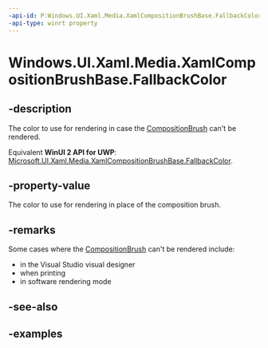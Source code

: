 ```yaml
---
-api-id: P:Windows.UI.Xaml.Media.XamlCompositionBrushBase.FallbackColor
-api-type: winrt property
---
```


<!-- Property syntax.
public Color FallbackColor { get;  set; }
-->

# Windows.UI.Xaml.Media.XamlCompositionBrushBase.FallbackColor

## -description
The color to use for rendering in case the [CompositionBrush](./../windows.ui.composition/compositionbrush.md) can't be rendered.

Equivalent **WinUI 2 API for UWP**: [Microsoft.UI.Xaml.Media.XamlCompositionBrushBase.FallbackColor](/windows/winui/api/microsoft.ui.xaml.media.xamlcompositionbrushbase.fallbackcolor).

## -property-value
The color to use for rendering in place of the composition brush.

## -remarks
Some cases where the [CompositionBrush](./../windows.ui.composition/compositionbrush.md) can't be rendered include:
- in the Visual Studio visual designer
- when printing
- in software rendering mode

## -see-also

## -examples

